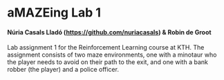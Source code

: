 # aMAZEing Lab 1
#### Núria Casals Lladó (https://github.com/nuriacasals) & Robin de Groot

Lab assignment 1 for the Reinforcement Learning course at KTH. The assignment consists of two maze environments, one with a minotaur who the player needs to avoid on their path to the exit, and one with a bank robber (the player) and a police officer.

